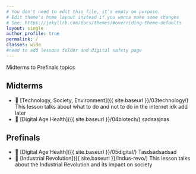 ```yaml
---
# You don't need to edit this file, it's empty on purpose.
# Edit theme's home layout instead if you wanna make some changes
# See: https://jekyllrb.com/docs/themes/#overriding-theme-defaults
layout: single
author_profile: true
permalink: /
classes: wide
#need to add lessons folder and digital safety page
---
```


Midterms to Prefinals topics
## Midterms
- :blue_book: [Technology, Society, Environment]({{ site.baseurl }}/03technology/)
  This lesson talks about what to do and not to do in the internet idk add later
- :blue_book: [Digital Age Health]({{ site.baseurl }}/04biotech/)
  sadsasjnas


## Prefinals
- :orange_book: [Digital Age Health]({{ site.baseurl }}/05digital/)
  Tasdsadsadsad
- :orange_book: [Industrial Revolution]({{ site.baseurl }}/Indus-revo/)
  This lesson talks about the Industrial Revolution and its impact on society

